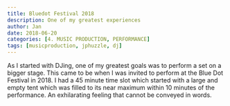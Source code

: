 ```yaml
---
title: Bluedot Festival 2018
description: One of my greatest experiences
author: Jan
date: 2018-06-20
categories: [4. MUSIC PRODUCTION, PERFORMANCE]
tags: [musicproduction, jphuzzle, dj]
---
```

As I started with DJing, one of my greatest goals was to perform a set on a bigger stage. This came to be when I was invited to perform at the Blue Dot Festival in 2018.
I had a 45 minute time slot which started with a large and empty tent which was filled to its near maximum within 10 minutes of the performance.
An exhilarating feeling that cannot be conveyed in words.
